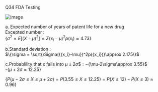 Q34 FDA Testing

![image](https://github.com/user-attachments/assets/0e77a07c-c071-408a-b9d0-8d0602d6370b)

a. Expected number of years of patent life for a new drug  
Excepted number :   
$\{\sigma^2 = E[({X-\mu})^2] =  \Sigma({{x_i}-\mu})^2p({x_i})\approx 4.73\}$  

b.Standard deviation :   
$\{\sigma = \sqrt{\Sigma({{x_i}-\mu})^2p({x_i})}\approx 2.175\}$


c.Probablility that x falls into $\mu\pm2\sigma\$ :   
-$\{\mu-2\sigma\approx 3.55\}$  
-$\{\mu+2\sigma\approx 12.25\}$

$\{P(\mu-2\sigma\le X \le\mu+2\sigma)= P(3.55\le X \le 12.25)= P(X \le 12) - P(X \le 3) \approx 0.96\}$
